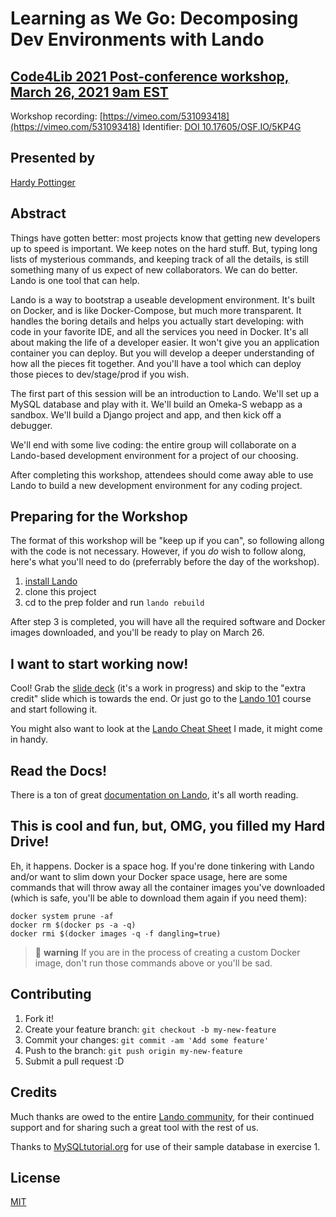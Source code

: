 # Learning as We Go: Decomposing Dev Environments with Lando

## [Code4Lib 2021 Post-conference workshop, March 26, 2021 9am EST](https://2021.code4lib.org/workshops/Learning-as-We-Go-Decomposing-Dev-Environments-with-Lando)

Workshop recording: [https://vimeo.com/531093418](https://vimeo.com/531093418)
Identifier: [DOI 10.17605/OSF.IO/5KP4G](https://doi.org/10.17605/OSF.IO/5KP4G)

## Presented by

[Hardy Pottinger](https://github.com/hardyoyo/info)

## Abstract
Things have gotten better: most projects know that getting new developers up to speed is important.
We keep notes on the hard stuff. But, typing long lists of mysterious commands, and keeping track 
of all the details, is still something many of us expect of new collaborators. We can do better. 
Lando is one tool that can help.

Lando is a way to bootstrap a useable development environment. It's built on Docker, and is like 
Docker-Compose, but much more transparent. It handles the boring details and helps you actually 
start developing: with code in your favorite IDE, and all the services you need in Docker. It's 
all about making the life of a developer easier. It won't give you an application container you 
can deploy. But you will develop a deeper understanding of how all the pieces fit together. And 
you'll have a tool which can deploy those pieces to dev/stage/prod if you wish.

The first part of this session will be an introduction to Lando. We'll set up a MySQL database 
and play with it. We'll build an Omeka-S webapp as a sandbox. We'll build a Django project and 
app, and then kick off a debugger.

We'll end with some live coding: the entire group will collaborate on a Lando-based development 
environment for a project of our choosing.

After completing this workshop, attendees should come away able to use Lando to build a new 
development environment for any coding project.

## Preparing for the Workshop

The format of this workshop will be "keep up if you can", so following allong with the code
is not necessary. However, if you *do* wish to follow along, here's what you'll need to do
(preferrably before the day of the workshop).

1. [install Lando](https://docs.lando.dev/basics/installation.html)
2. clone this project
3. cd to the prep folder and run `lando rebuild`

After step 3 is completed, you will have all the required software and Docker images downloaded,
and you'll be ready to play on March 26.

## I want to start working now!

Cool! Grab the [slide deck](LearningAsWeGo-DecomposingDevEnvironmentsWithLando.pdf) (it's a work in progress) and skip to the "extra credit" slide
which is towards the end. Or just go to the [Lando 101](https://docs.lando.dev/guides/lando-101/lando-overview.html) course and start following it.

You might also want to look at the [Lando Cheat Sheet](LandoCheatSheet.pdf) I made, it might come in handy.

## Read the Docs!

There is a ton of great [documentation on Lando](https://docs.lando.dev/), it's all worth reading.

## This is cool and fun, but, OMG, you filled my Hard Drive!

Eh, it happens. Docker is a space hog. If you're done tinkering with Lando and/or want to slim down your Docker space usage, here are some commands that will
throw away all the container images you've downloaded (which is safe, you'll be able to download them again if you need them):

```
docker system prune -af
docker rm $(docker ps -a -q)
docker rmi $(docker images -q -f dangling=true)
```

> 🛑 **warning**
If you are in the process of creating a custom Docker image, don't run those commands above or you'll be sad.

## Contributing

1. Fork it!
2. Create your feature branch: `git checkout -b my-new-feature`
3. Commit your changes: `git commit -am 'Add some feature'`
4. Push to the branch: `git push origin my-new-feature`
5. Submit a pull request :D
## Credits

Much thanks are owed to the entire [Lando community](https://github.com/sponsors/lando), for their continued support and for sharing such a great tool with the rest of us.

Thanks to [MySQLtutorial.org](https://www.mysqltutorial.org/about-us/) for use of their sample database in exercise 1.
## License

[MIT](LICENSE)
